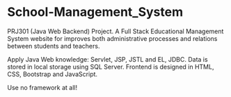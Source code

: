 # School-Management_System
PRJ301 (Java Web Backend) Project. A Full Stack Educational Management System website for improves both administrative processes and relations between students and teachers. 

Apply Java Web knowledge: Servlet, JSP, JSTL and EL, JDBC. Data is stored in local storage using SQL Server. Frontend is designed in HTML, CSS, Bootstrap and JavaScript.

Use no framework at all!
